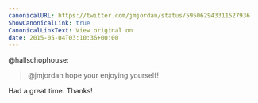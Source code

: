 ```yaml
---
canonicalURL: https://twitter.com/jmjordan/status/595062943311527936
ShowCanonicalLink: true
CanonicalLinkText: View original on
date: 2015-05-04T03:10:36+00:00
---
```

@hallschophouse:

> @jmjordan hope your enjoying yourself!

Had a great time. Thanks!